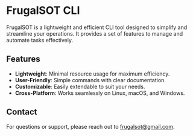 # FrugalSOT CLI

FrugalSOT is a lightweight and efficient CLI tool designed to simplify and streamline your operations. It provides a set of features to manage and automate tasks effectively.

## Features

- **Lightweight**: Minimal resource usage for maximum efficiency.
- **User-Friendly**: Simple commands with clear documentation.
- **Customizable**: Easily extendable to suit your needs.
- **Cross-Platform**: Works seamlessly on Linux, macOS, and Windows.

## Contact

For questions or support, please reach out to [frugalsot@gmail.com](mailto:frugalsot@gmail.com).
